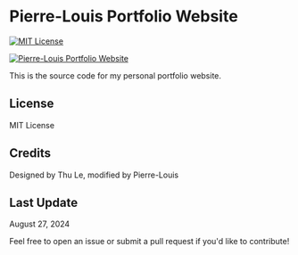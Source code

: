 # Pierre-Louis Portfolio Website
[![MIT License](https://img.shields.io/badge/License-MIT-yellow.svg)](https://opensource.org/licenses/MIT)

[![Pierre-Louis Portfolio Website](https://img.shields.io/badge/Website-pierrelouis.net-blue.svg)](https://pierrelouis.net)

This is the source code for my personal portfolio website.

## License
MIT License

## Credits
Designed by Thu Le, modified by Pierre-Louis

## Last Update
August 27, 2024

Feel free to open an issue or submit a pull request if you'd like to contribute!
